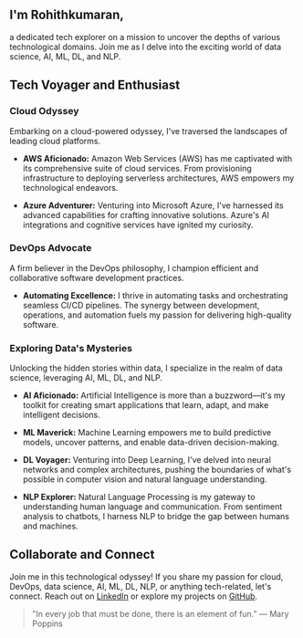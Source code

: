 ## I'm Rohithkumaran,

a dedicated tech explorer on a mission to uncover the depths of various technological domains. Join me as I delve into the exciting world of data science, AI, ML, DL, and NLP.

## Tech Voyager and Enthusiast

### Cloud Odyssey

Embarking on a cloud-powered odyssey, I've traversed the landscapes of leading cloud platforms.

- **AWS Aficionado:** Amazon Web Services (AWS) has me captivated with its comprehensive suite of cloud services. From provisioning infrastructure to deploying serverless architectures, AWS empowers my technological endeavors.

- **Azure Adventurer:** Venturing into Microsoft Azure, I've harnessed its advanced capabilities for crafting innovative solutions. Azure's AI integrations and cognitive services have ignited my curiosity.

### DevOps Advocate

A firm believer in the DevOps philosophy, I champion efficient and collaborative software development practices.

- **Automating Excellence:** I thrive in automating tasks and orchestrating seamless CI/CD pipelines. The synergy between development, operations, and automation fuels my passion for delivering high-quality software.

### Exploring Data's Mysteries

Unlocking the hidden stories within data, I specialize in the realm of data science, leveraging AI, ML, DL, and NLP.

- **AI Aficionado:** Artificial Intelligence is more than a buzzword—it's my toolkit for creating smart applications that learn, adapt, and make intelligent decisions.

- **ML Maverick:** Machine Learning empowers me to build predictive models, uncover patterns, and enable data-driven decision-making.

- **DL Voyager:** Venturing into Deep Learning, I've delved into neural networks and complex architectures, pushing the boundaries of what's possible in computer vision and natural language understanding.

- **NLP Explorer:** Natural Language Processing is my gateway to understanding human language and communication. From sentiment analysis to chatbots, I harness NLP to bridge the gap between humans and machines.

## Collaborate and Connect

Join me in this technological odyssey! If you share my passion for cloud, DevOps, data science, AI, ML, DL, NLP, or anything tech-related, let's connect. Reach out on [LinkedIn](https://www.linkedin.com/in/yourprofile) or explore my projects on [GitHub](https://github.com/yourusername).

> "In every job that must be done, there is an element of fun." — Mary Poppins


<!---
Rohithkumaran-008/Rohithkumaran-008 is a ✨ special ✨ repository because its `README.md` (this file) appears on your GitHub profile.
You can click the Preview link to take a look at your changes.
--->
